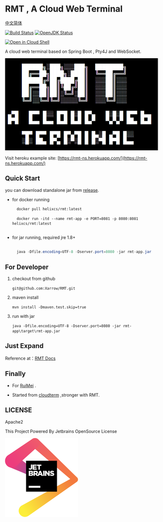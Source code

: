 # RMT , A Cloud Web Terminal

[中文简体](docs/cn.md)

[![Build Status](https://travis-ci.org/Xarrow/RMT.svg?branch=master)](https://travis-ci.org/Xarrow/RMT)
[![OpenJDK Status](https://img.shields.io/badge/OpenJDK-1.8-brightgreen.svg)](https://openjdk.java.net/install/)

[![Open in Cloud Shell](https://gstatic.com/cloudssh/images/open-btn.svg)](https://ssh.cloud.google.com/cloudshell/editor?cloudshell_git_repo=https://github.com/Xarrow/RMT.git)


A cloud web terminal based on Spring Boot , Pty4J and WebSocket.

![img](asserts/slogo.png)

Visit heroku example site: [https://rmt-ns.herokuapp.com/](https://rmt-ns.herokuapp.com/)

## Quick Start

you can download standalone jar from [release](https://github.com/Xarrow/RMT/releases/).

* for docker running

  ```
    docker pull helixcs/rmt:latest
  
    docker run -itd --name rmt-app -e PORT=8081 -p 8080:8081 helixcs/rmt:latest
 
  ```
  
* for jar running, required jre 1.8+

    ```java
  
      java -Dfile.encoding=UTF-8 -Dserver.port=8080 -jar rmt-app.jar 
  
    ```

## For Developer

1. checkout from github

    `git@github.com:Xarrow/RMT.git`

2. maven install 
    
    `mvn install -Dmaven.test.skip=true`
    
3. run with jar
    
    `java -Dfile.encoding=UTF-8 -Dserver.port=8080 -jar rmt-app\target\rmt-app.jar`
    
## Just Expand

Reference at：[RMT Docs](docs/dev.md)


## Finally
* For [RuiMei](https://yuruimei.com) .

* Started from [cloudterm](https://github.com/javaterminal/cloudterm) ,stronger with RMT.

## LICENSE

Apache2

This Project Powered By Jetbrains OpenSource License

![img](asserts/jetbrains.svg)